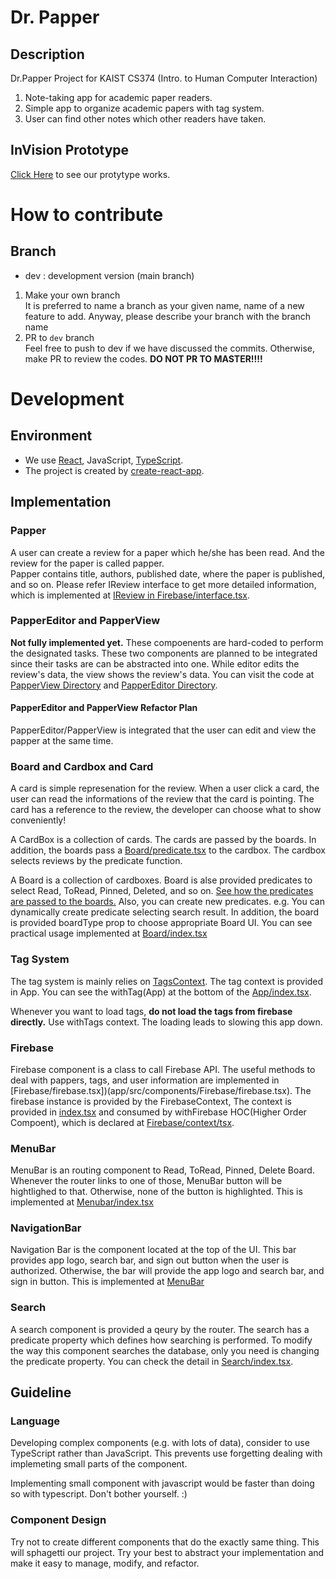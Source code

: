 # Dr. Papper
## Description
Dr.Papper Project for KAIST CS374 (Intro. to Human Computer Interaction)

1. Note-taking app for academic paper readers.
2. Simple app to organize academic papers with tag system.
3. User can find other notes which other readers have taken.

## InVision Prototype

[Click Here](https://invis.io/KQRE3E4FJZ6#/359227992_UnreadTap) to see our protytype works.

# How to contribute

## Branch

* dev : development version (main branch)

1. Make your own branch  
  It is preferred to name a branch as your given name, name of a new feature to add. Anyway, please describe your branch with the branch name
2. PR to `dev` branch  
  Feel free to push to dev if we have discussed the commits. Otherwise, make PR to review the codes. **DO NOT PR TO MASTER!!!!**

# Development

## Environment
* We use [React](https://github.com/facebook/react), JavaScript, [TypeScript](https://github.com/microsoft/TypeScript).
* The project is created by [create-react-app](https://github.com/facebook/create-react-app).

## Implementation 

### Papper

A user can create a review for a paper which he/she has been read. And the review for the paper is called papper.  
Papper contains title, authors, published date, where the paper is published, and so on. Please refer IReview interface to get more detailed information, which is implemented at [IReview in Firebase/interface.tsx](/app/src/components/Firebase/interface.tsx).

### PapperEditor and PapperView

**Not fully implemented yet.** These compoenents are hard-coded to perform the designated tasks. These two components are planned to be integrated since their tasks are can be abstracted into one. While editor edits the review's data, the view shows the review's data. You can visit the code at [PapperView Directory](app/src/components/PapperView) and [PapperEditor Directory](app/src/components/PapperEditor).

#### PapperEditor and PapperView Refactor Plan

PapperEditor/PapperView is integrated that the user can edit and view the papper at the same time.

### Board and Cardbox and Card

A card is simple represenation for the review. When a user click a card, the user can read the informations of the review that the card is pointing. The card has a reference to the review, the developer can choose what to show conveniently!

A CardBox is a collection of cards. The cards are passed by the boards. In addition, the boards pass a [Board/predicate.tsx](app/src/containers/Board/predicates.tsx) to the cardbox. The cardbox selects reviews by the predicate function.

A Board is a collection of cardboxes. Board is alse provided predicates to select Read, ToRead, Pinned, Deleted, and so on. [See how the predicates are passed to the boards.](app/src/containers/App/index.tsx) Also, you can create new predicates. e.g. You can dynamically create predicate selecting search result. In addition, the board is provided boardType prop to choose appropriate Board UI. You can see practical usage implemented at [Board/index.tsx](app/src/containers/Board/index.tsx)

### Tag System

The tag system is mainly relies on [TagsContext](app/src/components/Tag/context.tsx). The tag context is provided in App. You can see the withTag(App) at the bottom of the [App/index.tsx](app/src/containers/App/index.tsx).

Whenever you want to load tags, **do not load the tags from firebase directly.** Use withTags context. The loading leads to slowing this app down.

### Firebase

Firebase component is a class to call Firebase API. The useful methods to deal with pappers, tags, and user information are implemented in [Firebase/firebase.tsx])(app/src/components/Firebase/firebase.tsx). The firebase instance is provided by the FirebaseContext, The context is provided in [index.tsx](/index.tsx) and consumed by withFirebase HOC(Higher Order Compoent), which is declared at [Firebase/context/tsx](app/src/components/Firebase/context.tsx).

### MenuBar

MenuBar is an routing component to Read, ToRead, Pinned, Delete Board. Whenever the router links to one of those, MenuBar button will be hightlighed to that. Otherwise, none of the button is highlighted. This is implemented at [Menubar/index.tsx](app/src/components/MenuBar/index.tsx)

### NavigationBar

Navigation Bar is the component located at the top of the UI. This bar provides app logo, search bar, and sign out button when the user is authorized. Otherwise, the bar will provide the app logo and search bar, and sign in button. This is implemented at [MenuBar](app/src/components/MenuBar/index.tsx)

### Search

A search component is provided a qeury by the router. The search has a predicate property which defines how searching is performed. To modify the way this component searches the database, only you need is changing the predicate property. You can check the detail in [Search/index.tsx](app/src/components/Search/index.tsx).

## Guideline

### Language

Developing complex components (e.g. with lots of data), consider to use TypeScript rather than JavaScript. This prevents use forgetting dealing with implemeting small parts of the component.

Implementing small component with javascript would be faster than doing so with typescript. Don't bother yourself. :)

### Component Design

Try not to create different components that do the exactly same thing. This will sphagetti our project. Try your best to abstract your implementation and make it easy to manage, modify, and refactor.